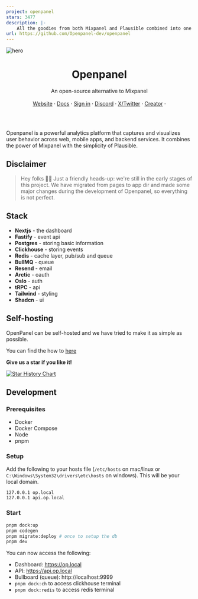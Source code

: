 ```yaml
---
project: openpanel
stars: 3477
description: |-
    All the goodies from both Mixpanel and Plausible combined into one tool.
url: https://github.com/Openpanel-dev/openpanel
---
```


![hero](apps/public/public/ogimage.jpg)

<p align="center">
	<h1 align="center"><b>Openpanel</b></h1>
<p align="center">
    An open-source alternative to Mixpanel
    <br />
    <br />
    <a href="https://openpanel.dev">Website</a>
    ·
    <a href="https://docs.openpanel.dev">Docs</a>
    ·
    <a href="https://dashboard.openpanel.dev">Sign in</a>
    ·
    <a href="https://go.openpanel.dev/discord">Discord</a>
    ·
    <a href="https://twitter.com/OpenPanelDev">X/Twitter</a>
    ·
    <a href="https://twitter.com/CarlLindesvard">Creator</a>
    ·
  </p>
  <br />
  <br />
</p>
  
Openpanel is a powerful analytics platform that captures and visualizes user behavior across web, mobile apps, and backend services. It combines the power of Mixpanel with the simplicity of Plausible.

## Disclaimer

> Hey folks 👋🏻 Just a friendly heads-up: we're still in the early stages of this project. We have migrated from pages to app dir and made some major changes during the development of Openpanel, so everything is not perfect.

## Stack

- **Nextjs** - the dashboard
- **Fastify** - event api
- **Postgres** - storing basic information
- **Clickhouse** - storing events
- **Redis** - cache layer, pub/sub and queue
- **BullMQ** - queue
- **Resend** - email
- **Arctic** - oauth
- **Oslo** - auth
- **tRPC** - api
- **Tailwind** - styling
- **Shadcn** - ui

## Self-hosting

OpenPanel can be self-hosted and we have tried to make it as simple as possible.

You can find the how to [here](https://docs.openpanel.dev/docs/self-hosting)

**Give us a star if you like it!**

[![Star History Chart](https://api.star-history.com/svg?repos=Openpanel-dev/openpanel&type=Date)](https://star-history.com/#Openpanel-dev/openpanel&Date)

## Development

### Prerequisites

- Docker
- Docker Compose
- Node
- pnpm

### Setup

Add the following to your hosts file (`/etc/hosts` on mac/linux or `C:\Windows\System32\drivers\etc\hosts` on windows). This will be your local domain.

```
127.0.0.1 op.local
127.0.0.1 api.op.local
```

### Start

```bash
pnpm dock:up
pnpm codegen
pnpm migrate:deploy # once to setup the db
pnpm dev
```

You can now access the following:

- Dashboard: https://op.local
- API: https://api.op.local
- Bullboard (queue): http://localhost:9999
- `pnpm dock:ch` to access clickhouse terminal
- `pnpm dock:redis` to access redis terminal
